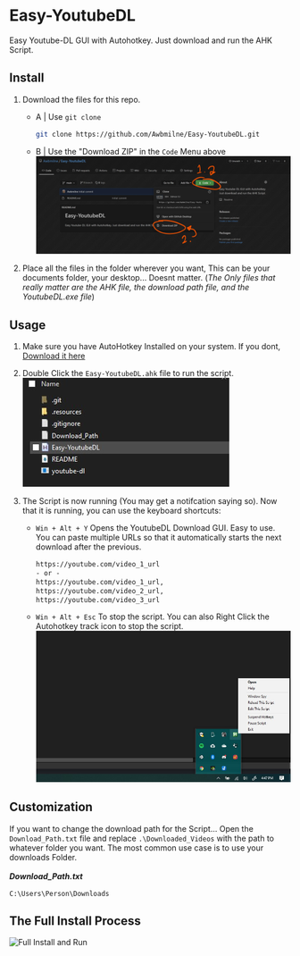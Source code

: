 # Easy-YoutubeDL
Easy Youtube-DL GUI with Autohotkey. Just download and run the AHK Script.

## Install
1. Download the files for this repo.
   - A | Use `git clone`
       ```bash
       git clone https://github.com/Awbmilne/Easy-YoutubeDL.git
       ```
   - B | Use the "Download ZIP" in the `Code` Menu above
       ![Download-Zip](./.resources/Download-Zip.jpg)

2. Place all the files in the folder wherever you want, This can be your documents folder, your desktop... Doesnt matter. (*The Only files that really matter are the AHK file, the download path file, and the YoutubeDL.exe file*)

## Usage
1. Make sure you have AutoHotkey Installed on your system. If you dont, [Download it here](https://www.autohotkey.com/download/)

2. Double Click the `Easy-YoutubeDL.ahk` file to run the script.\
    ![Run Script](.resources/AHK-File.jpg)

3. The Script is now running (You may get a notifcation saying so). Now that it is running, you can use the keyboard shortcuts:
    - `Win + Alt + Y` Opens the YoutubeDL Download GUI. Easy to use. You can paste multiple URLs so that it automatically starts the next download after the previous.
        ```text
        https://youtube.com/video_1_url
        - or -
        https://youtube.com/video_1_url, https://youtube.com/video_2_url, https://youtube.com/video_3_url
        ```
    - `Win + Alt + Esc` To stop the script. You can also Right Click the Autohotkey track icon to stop the script.\
        ![Tray-Icon](.resources\Stop-Script.jpg)

## Customization
If you want to change the download path for the Script... Open the `Download_Path.txt` file and replace `.\Downloaded_Videos` with the path to whatever folder you want. The most common use case is to use your downloads Folder.\
\
***Download_Path.txt***
```text
C:\Users\Person\Downloads
```

## The Full Install Process

![Full Install and Run](.resources/Full-Install.gif)